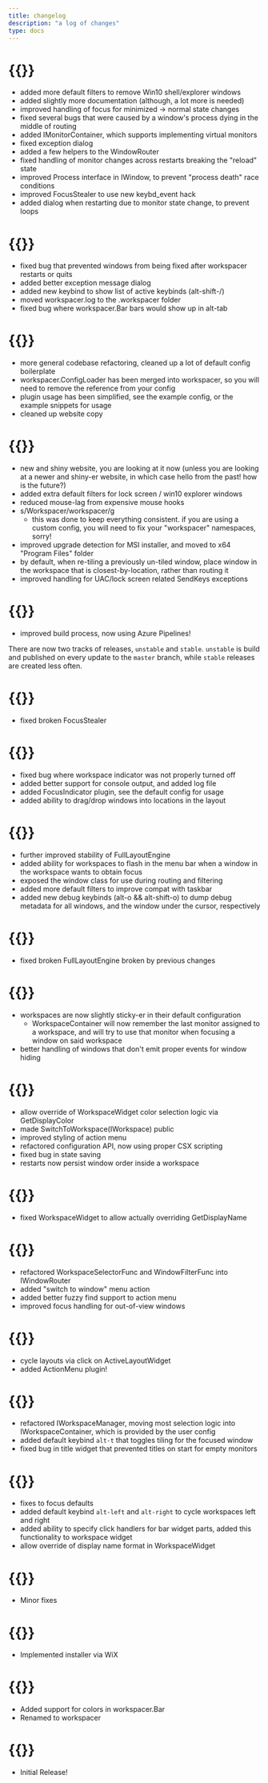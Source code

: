 ```yaml
---
title: changelog
description: "a log of changes"
type: docs
---
```


# {{<stable-installer-link version="0.9.6">}}

- added more default filters to remove Win10 shell/explorer windows
- added slightly more documentation (although, a lot more is needed)
- improved handling of focus for minimized -> normal state changes
- fixed several bugs that were caused by a window's process dying in the middle of routing
- added IMonitorContainer, which supports implementing virtual monitors
- fixed exception dialog
- added a few helpers to the WindowRouter
- fixed handling of monitor changes across restarts breaking the "reload" state
- improved Process interface in IWindow, to prevent "process death" race conditions
- improved FocusStealer to use new keybd_event hack
- added dialog when restarting due to monitor state change, to prevent loops

# {{<stable-installer-link version="0.9.5">}}

- fixed bug that prevented windows from being fixed after workspacer restarts or quits
- added better exception message dialog
- added new keybind to show list of active keybinds (alt-shift-/)
- moved workspacer.log to the .workspacer folder
- fixed bug where workspacer.Bar bars would show up in alt-tab

# {{<stable-installer-link version="0.9.4">}}

- more general codebase refactoring, cleaned up a lot of default config boilerplate
- workspacer.ConfigLoader has been merged into workspacer, so you will need to remove the reference from your config
- plugin usage has been simplified, see the example config, or the example snippets for usage
- cleaned up website copy

# {{<stable-installer-link version="0.9.3">}}

- new and shiny website, you are looking at it now (unless you are looking at a newer and shiny-er website, in which case hello from the past! how is the future?) 
- added extra default filters for lock screen / win10 explorer windows
- reduced mouse-lag from expensive mouse hooks
- s/Workspacer/workspacer/g
  - this was done to keep everything consistent. if you are using a custom config, you will need to fix your "workspacer" namespaces, sorry!
- improved upgrade detection for MSI installer, and moved to x64 "Program Files" folder
- by default, when re-tiling a previously un-tiled window, place window in the workspace that is closest-by-location, rather than routing it
- improved handling for UAC/lock screen related SendKeys exceptions

# {{<stable-installer-link version="0.9.2">}}

- improved build process, now using Azure Pipelines!

There are now two tracks of releases, `unstable` and `stable`. `unstable` is build and published on every update to the `master` branch, while `stable` releases are created less often.

# {{<stable-installer-link version="0.9.1">}}

- fixed broken FocusStealer

# {{<stable-installer-link version="0.9.0">}}

- fixed bug where workspace indicator was not properly turned off
- added better support for console output, and added log file
- added FocusIndicator plugin, see the default config for usage
- added ability to drag/drop windows into locations in the layout

# {{<stable-installer-link version="0.8.3">}}

- further improved stability of FullLayoutEngine
- added ability for workspaces to flash in the menu bar when a window in the workspace wants to obtain focus
- exposed the window class for use during routing and filtering
- added more default filters to improve compat with taskbar
- added new debug keybinds (alt-o && alt-shift-o) to dump debug metadata for all windows, and the window under the cursor, respectively

# {{<stable-installer-link version="0.8.2">}}

- fixed broken FullLayoutEngine broken by previous changes

# {{<stable-installer-link version="0.8.1">}}

- workspaces are now slightly sticky-er in their default configuration
  - WorkspaceContainer will now remember the last monitor assigned to a workspace, and will try to use that monitor when focusing a window on said workspace
- better handling of windows that don't emit proper events for window hiding

# {{<stable-installer-link version="0.8.0">}}

- allow override of WorkspaceWidget color selection logic via GetDisplayColor
- made SwitchToWorkspace(IWorkspace) public
- improved styling of action menu
- refactored configuration API, now using proper CSX scripting
- fixed bug in state saving
- restarts now persist window order inside a workspace

# {{<stable-installer-link version="0.7.2">}}

- fixed WorkspaceWidget to allow actually overriding GetDisplayName

# {{<stable-installer-link version="0.7.1">}}

- refactored WorkspaceSelectorFunc and WindowFilterFunc into IWindowRouter
- added "switch to window" menu action
- added better fuzzy find support to action menu
- improved focus handling for out-of-view windows

# {{<stable-installer-link version="0.7">}}

- cycle layouts via click on ActiveLayoutWidget 
- added ActionMenu plugin!

# {{<stable-installer-link version="0.6">}}

- refactored IWorkspaceManager, moving most selection logic into IWorkspaceContainer, which is provided by the user config
- added default keybind `alt-t` that toggles tiling for the focused window
- fixed bug in title widget that prevented titles on start for empty monitors

# {{<stable-installer-link version="0.5">}}

- fixes to focus defaults
- added default keybind `alt-left` and `alt-right` to cycle workspaces left and right
- added ability to specify click handlers for bar widget parts, added this functionality to workspace widget
- allow override of display name format in WorkspaceWidget

# {{<stable-installer-link version="0.4">}}

- Minor fixes

# {{<stable-installer-link version="0.3">}}

- Implemented installer via WiX

# {{<stable-installer-link version="0.2">}}

- Added support for colors in workspacer.Bar
- Renamed to workspacer


# {{<stable-installer-link version="0.1">}}

- Initial Release!